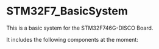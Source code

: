 # STM32F7_BasicSystem

This is a basic system for the STM32F746G-DISCO Board.

It includes the following components at the moment:

